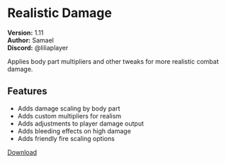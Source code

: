 # Realistic Damage

**Version:** 1.11  
**Author:** Samael  
**Discord:** @liliaplayer  

Applies body part multipliers and other tweaks for more realistic combat damage.

## Features

- Adds damage scaling by body part
- Adds custom multipliers for realism
- Adds adjustments to player damage output
- Adds bleeding effects on high damage
- Adds friendly fire scaling options

[Download](https://github.com/LiliaFramework/Modules/raw/refs/heads/gh-pages/realisticdamage.zip)
